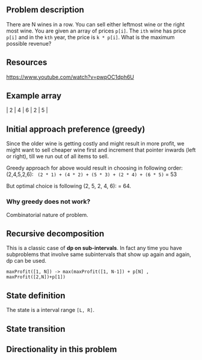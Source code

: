 
## Problem description

There are N wines in a row.
You can sell either leftmost wine or the right most wine.
You are given an array of prices `p[i]`.
The `ith` wine has price `p[i]` and in the `kth` year, the price is `k * p[i]`.
What is the maximum possible revenue?

## Resources

https://www.youtube.com/watch?v=pwpOC1dph6U

## Example array

| 2 | 4 | 6 | 2 | 5 |


## Initial approach preference (greedy)

Since the older wine is getting costly and might result in more profit, we might want to 
sell cheaper wine first and increment that pointer inwards (left or right), till we run out of all items to sell.

Greedy approach for above would result in choosing in following order:(2,4,5,2,6):
` (2 * 1) + (4 * 2) + (5 * 3) + (2 * 4) + (6 * 5)` = 53

But optimal choice is following (2, 5, 2, 4, 6):
= 64.


### Why greedy does not work?

Combinatorial nature of problem.

## Recursive decomposition

This is a classic case of **dp on sub-intervals**. In fact any time you have subproblems that involve same subintervals that show up again and again, dp can be used.

```
maxProfit([1, N]) -> max(maxProfit([1, N-1]) + p[N] , maxProfit([2,N])+p[1]) 
```



## State definition

The state is a interval range `[L, R]`.

## State transition



## Directionality in this problem

